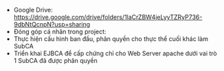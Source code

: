 * Google Drive: https://drive.google.com/drive/folders/1laCrZBW4jeLyyTZRyP736-9dbNtQcnpN?usp=sharing
* Đóng góp cá nhân trong project:
* Thực hiện cấu hình ban đầu, phân quyền cho thực thể cuối khác làm SubCA
* Triển khai EJBCA để cấp chứng chỉ cho Web Server apache dưới vai trò 1 SubCA đã được phân quyền
